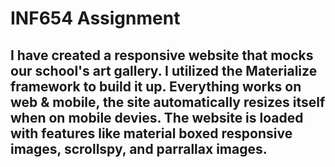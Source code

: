 # INF654 Assignment
## I have created a responsive website that mocks our school's art gallery. I utilized the Materialize framework to build it up. Everything works on web & mobile, the site automatically resizes itself when on mobile devies. The website is loaded with features like material boxed responsive images, scrollspy, and parrallax images. 
